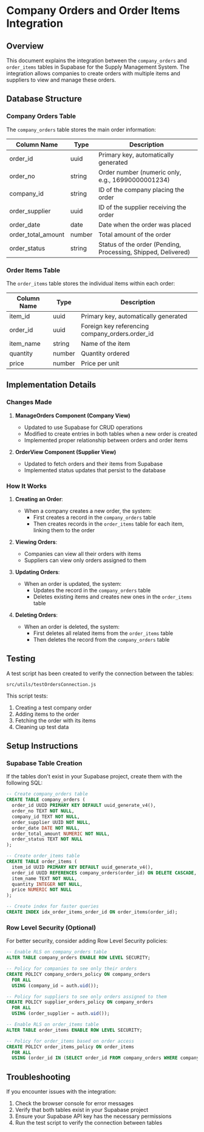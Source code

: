 # Company Orders and Order Items Integration

## Overview
This document explains the integration between the `company_orders` and `order_items` tables in Supabase for the Supply Management System. The integration allows companies to create orders with multiple items and suppliers to view and manage these orders.

## Database Structure

### Company Orders Table
The `company_orders` table stores the main order information:

| Column Name | Type | Description |
|-------------|------|-------------|
| order_id | uuid | Primary key, automatically generated |
| order_no | string | Order number (numeric only, e.g., 16990000001234) |
| company_id | string | ID of the company placing the order |
| order_supplier | uuid | ID of the supplier receiving the order |
| order_date | date | Date when the order was placed |
| order_total_amount | number | Total amount of the order |
| order_status | string | Status of the order (Pending, Processing, Shipped, Delivered) |

### Order Items Table
The `order_items` table stores the individual items within each order:

| Column Name | Type | Description |
|-------------|------|-------------|
| item_id | uuid | Primary key, automatically generated |
| order_id | uuid | Foreign key referencing company_orders.order_id |
| item_name | string | Name of the item |
| quantity | number | Quantity ordered |
| price | number | Price per unit |

## Implementation Details

### Changes Made

1. **ManageOrders Component (Company View)**
   - Updated to use Supabase for CRUD operations
   - Modified to create entries in both tables when a new order is created
   - Implemented proper relationship between orders and order items

2. **OrderView Component (Supplier View)**
   - Updated to fetch orders and their items from Supabase
   - Implemented status updates that persist to the database

### How It Works

1. **Creating an Order**:
   - When a company creates a new order, the system:
     - First creates a record in the `company_orders` table
     - Then creates records in the `order_items` table for each item, linking them to the order

2. **Viewing Orders**:
   - Companies can view all their orders with items
   - Suppliers can view only orders assigned to them

3. **Updating Orders**:
   - When an order is updated, the system:
     - Updates the record in the `company_orders` table
     - Deletes existing items and creates new ones in the `order_items` table

4. **Deleting Orders**:
   - When an order is deleted, the system:
     - First deletes all related items from the `order_items` table
     - Then deletes the record from the `company_orders` table

## Testing

A test script has been created to verify the connection between the tables:

```
src/utils/testOrdersConnection.js
```

This script tests:
1. Creating a test company order
2. Adding items to the order
3. Fetching the order with its items
4. Cleaning up test data

## Setup Instructions

### Supabase Table Creation

If the tables don't exist in your Supabase project, create them with the following SQL:

```sql
-- Create company_orders table
CREATE TABLE company_orders (
  order_id UUID PRIMARY KEY DEFAULT uuid_generate_v4(),
  order_no TEXT NOT NULL,
  company_id TEXT NOT NULL,
  order_supplier UUID NOT NULL,
  order_date DATE NOT NULL,
  order_total_amount NUMERIC NOT NULL,
  order_status TEXT NOT NULL
);

-- Create order_items table
CREATE TABLE order_items (
  item_id UUID PRIMARY KEY DEFAULT uuid_generate_v4(),
  order_id UUID REFERENCES company_orders(order_id) ON DELETE CASCADE,
  item_name TEXT NOT NULL,
  quantity INTEGER NOT NULL,
  price NUMERIC NOT NULL
);

-- Create index for faster queries
CREATE INDEX idx_order_items_order_id ON order_items(order_id);
```

### Row Level Security (Optional)

For better security, consider adding Row Level Security policies:

```sql
-- Enable RLS on company_orders table
ALTER TABLE company_orders ENABLE ROW LEVEL SECURITY;

-- Policy for companies to see only their orders
CREATE POLICY company_orders_policy ON company_orders 
  FOR ALL 
  USING (company_id = auth.uid());

-- Policy for suppliers to see only orders assigned to them
CREATE POLICY supplier_orders_policy ON company_orders 
  FOR ALL 
  USING (order_supplier = auth.uid());

-- Enable RLS on order_items table
ALTER TABLE order_items ENABLE ROW LEVEL SECURITY;

-- Policy for order_items based on order access
CREATE POLICY order_items_policy ON order_items 
  FOR ALL 
  USING (order_id IN (SELECT order_id FROM company_orders WHERE company_id = auth.uid() OR order_supplier = auth.uid()));
```

## Troubleshooting

If you encounter issues with the integration:

1. Check the browser console for error messages
2. Verify that both tables exist in your Supabase project
3. Ensure your Supabase API key has the necessary permissions
4. Run the test script to verify the connection between tables